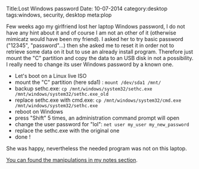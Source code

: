 Title:Lost Windows password
Date: 10-07-2014
category:desktop
tags:windows, security, desktop
meta:plop

Few weeks ago my girlfriend lost her laptop Windows password, I do not have any
hint about it and of course I am not an other of it (otherwise mimicatz would have been
my friend). I asked her to try basic password ("12345", "password"…) then she
asked me to reset it in order not to retrieve some data on it but to use an
already install program. Therefore just mount the "C" partition and copy the data
to an USB disk in not a possibility. I really need to change its user Windows
password by a known one.

* Let's boot on a Linux live ISO
* mount the "C" partition (here sda1) : `mount /dev/sda1 /mnt/`
* backup sethc.exe: `cp /mnt/windows/system32/sethc.exe /mnt/windows/system32/sethc.exe_old`
* replace sethc.exe with cmd.exe: `cp /mnt/windows/system32/cmd.exe /mnt/windows/system32/sethc.exe`
* reboot on Windows
* press "Shift" 5 times, an administration command prompt will open
* change the user password for "lol": `net user my_user my_new_password`
* replace the sethc.exe with the original one
* done !

She was happy, nevertheless the needed program was not on this laptop.

[You can found the manipulations in my notes section](http://www.matthieukeller.com/notes/desktop/lost_windows_password.md).

